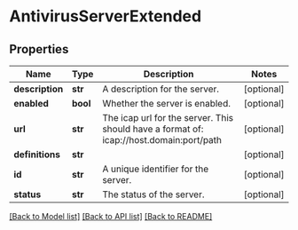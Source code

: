 # AntivirusServerExtended

## Properties
Name | Type | Description | Notes
------------ | ------------- | ------------- | -------------
**description** | **str** | A description for the server. | [optional] 
**enabled** | **bool** | Whether the server is enabled. | [optional] 
**url** | **str** | The icap url for the server.  This should have a format of: icap://host.domain:port/path | [optional] 
**definitions** | **str** |  | [optional] 
**id** | **str** | A unique identifier for the server. | [optional] 
**status** | **str** | The status of the server. | [optional] 

[[Back to Model list]](../README.md#documentation-for-models) [[Back to API list]](../README.md#documentation-for-api-endpoints) [[Back to README]](../README.md)


